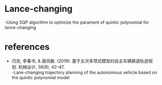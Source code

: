 # Lance-changing
-Using SQP algorithm to optimize the parament of quintic polynomial for lance-changing
# references
- 闫尧, 李春书, & 唐风敏. (2019). 基于五次多项式模型的自主车辆换道轨迹规划. 机械设计, 36(8), 42–47.  
-Lane-changing trajectory planning of the autonomous vehicle based on the quintic polynomial model  

